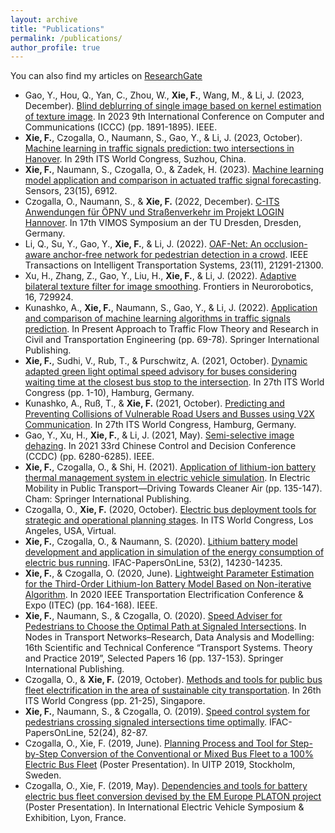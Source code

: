 ```yaml
---
layout: archive
title: "Publications"
permalink: /publications/
author_profile: true
---
```


You can also find my articles on [ResearchGate](https://www.researchgate.net/profile/Feng-Xie-40/research)

- Gao, Y., Hou, Q., Yan, C., Zhou, W., **Xie, F.**, Wang, M., & Li, J. (2023, December). [Blind deblurring of single image based on kernel estimation of texture image](https://ieeexplore.ieee.org/abstract/document/10507558). In 2023 9th International Conference on Computer and Communications (ICCC) (pp. 1891-1895). IEEE.
- **Xie, F.**, Czogalla, O., Naumann, S., Gao, Y., & Li, J. (2023, October). [Machine learning in traffic signals prediction: two intersections in Hanover](https://www.researchgate.net/publication/375082888_MACHINE_LEARNING_IN_TRAFFIC_SIGNALS_PREDICTION_TWO_INTERSECTIONS_IN_HANOVER). In 29th ITS World Congress, Suzhou, China.
- **Xie, F.**, Naumann, S., Czogalla, O., & Zadek, H. (2023). [Machine learning model application and comparison in actuated traffic signal forecasting](https://www.mdpi.com/1424-8220/23/15/6912). Sensors, 23(15), 6912.
- Czogalla, O., Naumann, S., & **Xie, F.** (2022, December). [C-ITS Anwendungen für ÖPNV und Straßenverkehr im Projekt LOGIN Hannover](https://www.researchgate.net/publication/365954401_C-ITS_Anwendungen_fur_OPNV_und_Strassenverkehr_im_Projekt_LOGIN_Hannover). In 17th VIMOS Symposium an der TU Dresden, Dresden, Germany.
- Li, Q., Su, Y., Gao, Y., **Xie, F.**, & Li, J. (2022). [OAF-Net: An occlusion-aware anchor-free network for pedestrian detection in a crowd](https://ieeexplore.ieee.org/abstract/document/9770474). IEEE Transactions on Intelligent Transportation Systems, 23(11), 21291-21300.
- Xu, H., Zhang, Z., Gao, Y., Liu, H., **Xie, F.**, & Li, J. (2022). [Adaptive bilateral texture filter for image smoothing](https://www.frontiersin.org/journals/neurorobotics/articles/10.3389/fnbot.2022.729924/full). Frontiers in Neurorobotics, 16, 729924.
- Kunashko, A., **Xie, F.**, Naumann, S., Gao, Y., & Li, J. (2022). [Application and comparison of machine learning algorithms in traffic signals prediction](https://link.springer.com/chapter/10.1007/978-3-030-93370-8_5). In Present Approach to Traffic Flow Theory and Research in Civil and Transportation Engineering (pp. 69-78). Springer International Publishing.
- **Xie, F.**, Sudhi, V., Rub, T., & Purschwitz, A. (2021, October). [Dynamic adapted green light optimal speed advisory for buses considering waiting time at the closest bus stop to the intersection](https://www.researchgate.net/publication/355369230_Dynamic_adapted_green_light_optimal_speed_advisory_for_buses_considering_waiting_time_at_the_closest_bus_stop_to_the_intersection). In 27th ITS World Congress (pp. 1-10), Hamburg, Germany.
- Kunashko, A., Ruß, T., & **Xie, F.** (2021, October). [Predicting and Preventing Collisions of Vulnerable Road Users and Busses using V2X Communication](https://www.researchgate.net/publication/355369130_Predicting_and_Preventing_Collisions_of_Vulnerable_Road_Users_and_Busses_using_V2X_Communication). In 27th ITS World Congress, Hamburg, Germany.
- Gao, Y., Xu, H., **Xie, F.**, & Li, J. (2021, May). [Semi-selective image dehazing](https://www.researchgate.net/publication/351829933_Semi-selective_image_dehazing). In 2021 33rd Chinese Control and Decision Conference (CCDC) (pp. 6280-6285). IEEE.
- **Xie, F.**, Czogalla, O., & Shi, H. (2021). [Application of lithium-ion battery thermal management system in electric vehicle simulation](https://www.researchgate.net/publication/351074333_Application_of_Lithium-Ion_Battery_Thermal_Management_System_in_Electric_Vehicle_Simulation). In Electric Mobility in Public Transport—Driving Towards Cleaner Air (pp. 135-147). Cham: Springer International Publishing.
- Czogalla, O., **Xie, F.** (2020, October). [Electric bus deployment tools for strategic and operational planning stages](https://www.researchgate.net/publication/346787401_Electric_bus_deployment_tools_for_strategic_and_operational_planning_stages). In ITS World Congress, Los Angeles, USA, Virtual.
- **Xie, F.**, Czogalla, O., & Naumann, S. (2020). [Lithium battery model development and application in simulation of the energy consumption of electric bus running](https://www.sciencedirect.com/science/article/pii/S2405896320315433). IFAC-PapersOnLine, 53(2), 14230-14235.
- **Xie, F.**, & Czogalla, O. (2020, June). [Lightweight Parameter Estimation for the Third-Order Lithium-Ion Battery Model Based on Non-iterative Algorithm](https://ieeexplore.ieee.org/abstract/document/9161753). In 2020 IEEE Transportation Electrification Conference & Expo (ITEC) (pp. 164-168). IEEE.
- **Xie, F.**, Naumann, S., & Czogalla, O. (2020). [Speed Adviser for Pedestrians to Choose the Optimal Path at Signaled Intersections](https://link.springer.com/chapter/10.1007/978-3-030-39109-6_11). In Nodes in Transport Networks–Research, Data Analysis and Modelling: 16th Scientific and Technical Conference “Transport Systems. Theory and Practice 2019”, Selected Papers 16 (pp. 137-153). Springer International Publishing.
- Czogalla, O., & **Xie, F.** (2019, October). [Methods and tools for public bus fleet electrification in the area of sustainable city transportation](https://www.researchgate.net/publication/332441134_Methods_and_tools_for_public_bus_fleet_electrification_in_the_area_of_sustainable_city_transportation). In 26th ITS World Congress (pp. 21-25), Singapore.
- **Xie, F.**, Naumann, S., & Czogalla, O. (2019). [Speed control system for pedestrians crossing signaled intersections time optimally](https://www.researchgate.net/publication/336346060_Speed_Control_System_for_Pedestrians_Crossing_Signaled_Intersections_Time_Optimally). IFAC-PapersOnLine, 52(24), 82-87.
- Czogalla, O., Xie, F. (2019, June). [Planning Process and Tool for Step-by-Step Conversion of the Conventional or Mixed Bus Fleet to a 100% Electric Bus Fleet](https://www.researchgate.net/publication/333603822_Planning_Process_and_Tool_for_Step-by-Step_Conversion_of_the_Conventional_or_Mixed_Bus_Fleet_to_a_100_Electric_Bus_Fleet) (Poster Presentation). In UITP 2019, Stockholm, Sweden.
- Czogalla, O., Xie, F. (2019, May). [Dependencies and tools for battery electric bus fleet conversion devised by the EM Europe PLATON project](https://www.researchgate.net/publication/333603739_Dependencies_and_tools_for_battery_electric_bus_fleet_conversion_devised_by_the_EM_Europe_PLATON_project) (Poster Presentation). In International Electric Vehicle Symposium & Exhibition, Lyon, France.






